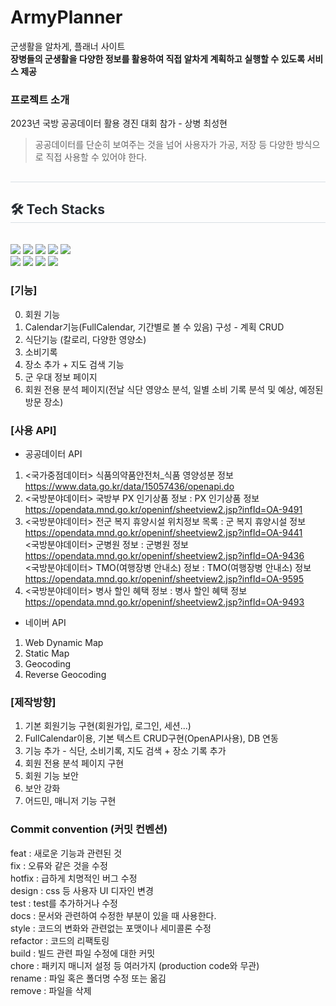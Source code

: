 # ArmyPlanner
군생활을 알차게, 플래너 사이트  
**장병들의 군생활을 다양한 정보를 활용하여 직접 알차게 계획하고 실행할 수 있도록 서비스 제공**

### 프로젝트 소개
2023년 국방 공공데이터 활용 경진 대회 참가 - 상병 최성현
> 공공데이터를 단순히 보여주는 것을 넘어 사용자가 가공, 저장 등 다양한 방식으로 직접 사용할 수 있어야 한다.

<div style="text-align: left;"> 
    <h2 style="border-bottom: 1px solid #d8dee4; color: #282d33;">  </h2>  
    <div style="font-weight: 700; font-size: 15px; text-align: left; color: #282d33;">  </div> 
</div>
<div style="text-align: left;">
    <h2 style="border-bottom: 1px solid #d8dee4; color: #282d33;"> 🛠️ Tech Stacks </h2> <br> 
    <div style="margin: ; text-align: left;" "text-align: left;"> <img src="https://img.shields.io/badge/Bootstrap-7952B3?style=for-the-badge&logo=Bootstrap&logoColor=white">
        <img src="https://img.shields.io/badge/HTML5-E34F26?style=for-the-badge&logo=HTML5&logoColor=white">
        <img src="https://img.shields.io/badge/Javascript-F7DF1E?style=for-the-badge&logo=Javascript&logoColor=white">
        <img src="https://img.shields.io/badge/jQuery-0769AD?style=for-the-badge&logo=jQuery&logoColor=white">
        <img src="https://img.shields.io/badge/Spring-6DB33F?style=for-the-badge&logo=Spring&logoColor=white">
        <br/><img src="https://img.shields.io/badge/Spring Boot-6DB33F?style=for-the-badge&logo=Spring Boot&logoColor=white">
        <img src="https://img.shields.io/badge/Java-007396?style=for-the-badge&logo=Java&logoColor=white">
        <img src="https://img.shields.io/badge/MySQL-4479A1?style=for-the-badge&logo=MySQL&logoColor=white">
        <img src="https://img.shields.io/badge/Amazon AWS-232F3E?style=for-the-badge&logo=Amazon AWS&logoColor=white">
    </div>
</div>    

### [기능]
0. 회원 기능
1. Calendar기능(FullCalendar, 기간별로 볼 수 있음) 구성 - 계획 CRUD
2. 식단기능 (칼로리, 다양한 영양소)
3. 소비기록
4. 장소 추가 + 지도 검색 기능
5. 군 우대 정보 페이지
6. 회원 전용 분석 페이지(전날 식단 영양소 분석, 일별 소비 기록 분석 및 예상, 예정된 방문 장소) 

### [사용 API]

- 공공데이터 API
1. <국가중점데이터> 식품의약품안전처_식품 영양성분 정보 https://www.data.go.kr/data/15057436/openapi.do
2. <국방분야데이터> 국방부 PX 인기상품 정보 : PX 인기상품 정보 https://opendata.mnd.go.kr/openinf/sheetview2.jsp?infId=OA-9491  
4. <국방분야데이터> 전군 복지 휴양시설 위치정보 목록 : 군 복지 휴양시설 정보 https://opendata.mnd.go.kr/openinf/sheetview2.jsp?infId=OA-9441  
   <국방분야데이터> 군병원 정보 : 군병원 정보 https://opendata.mnd.go.kr/openinf/sheetview2.jsp?infId=OA-9436  
   <국방분야데이터> TMO(여행장병 안내소) 정보 : TMO(여행장병 안내소) 정보 https://opendata.mnd.go.kr/openinf/sheetview2.jsp?infId=OA-9595
5. <국방분야데이터> 병사 할인 혜택 정보 : 병사 할인 혜택 정보 https://opendata.mnd.go.kr/openinf/sheetview2.jsp?infId=OA-9493  

- 네이버 API     
1. Web Dynamic Map  
2. Static Map  
3. Geocoding  
4. Reverse Geocoding       

### [제작방향]
1. 기본 회원기능 구현(회원가입, 로그인, 세션...)
2. FullCalendar이용, 기본 텍스트 CRUD구현(OpenAPI사용), DB 연동
3. 기능 추가 - 식단, 소비기록, 지도 검색 + 장소 기록 추가
4. 회원 전용 분석 페이지 구현
5. 회원 기능 보안
6. 보안 강화
7. 어드민, 매니저 기능 구현

### Commit convention (커밋 컨벤션)
feat : 새로운 기능과 관련된 것  
fix : 오류와 같은 것을 수정  
hotfix : 급하게 치명적인 버그 수정  
design : css 등 사용자 UI 디자인 변경  
test : test를 추가하거나 수정  
docs : 문서와 관련하여 수정한 부분이 있을 때 사용한다.  
style : 코드의 변화와 관련없는 포맷이나 세미콜론 수정  
refactor : 코드의 리팩토링  
build : 빌드 관련 파일 수정에 대한 커밋  
chore : 패키지 매니저 설정 등 여러가지 (production code와 무관)  
rename : 파일 혹은 폴더명 수정 또는 옮김  
remove : 파일을 삭제  
